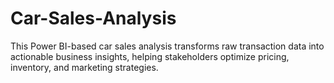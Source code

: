 # Car-Sales-Analysis
This Power BI-based car sales analysis transforms raw transaction data into actionable business insights, helping stakeholders optimize pricing, inventory, and marketing strategies.
